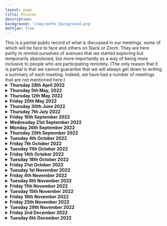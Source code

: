 ```yaml
---
layout: page
title: Minutes
description:
background: '/img/maths_background.png'
mathjax: true
---
```

<!-- dropdown help from: https://gist.github.com/pierrejoubert73/902cc94d79424356a8d20be2b382e1ab -->
<!-- markdown help from: https://stackoverflow.com/questions/15917463/embedding-markdown-in-jekyll-html --> 
<div markdown="1">
This is a partial public record of what is discussed in our meetings, some of which will be face to face and others on Slack or Zoom. They are here partly to remind ourselves of avenues that we started exploring but temporarily abandoned, but more importantly as a way of being more inclusive to people who are participating remotely. (The only reason that it is partial is that we cannot guarantee that we will always get down to writing a summary of each meeting. Indeed, we have had a number of meetings that are not mentioned here.)

<details>
    <summary><b>Thursday 28th April 2022</b></summary>
    
<!-- ### Thursday 28th April 2022 -->
    
*Present (on Zoom): Katie Collins, Timothy Gowers, Angeliki Koutsoukou-Argyraki, Matei Mandache, Bhavik Mehta, Wills Wynn-Thomas.*

This was mainly an introductory meeting where those present got to know each other. Amongst the topics discussed were what our short-term targets might be, when we wanted to start in earnest, how an associated website might be designed and what platform it might run on, how best to organize ourselves to get the benefits of being a team, and what further skills we might be looking for when recruiting. The meeting took place half an hour or so after TG announced the project online.

Not too many firm conclusions were reached. Here are a few scattered thoughts that I (TG) remember a week later.

1. There was a fairly clear wish to get started as soon as possible, though some of us had other commitments that would for the time being limit the amount they could devote to the project. The level of activity is likely to increase significantly in September and then again from October.
2. There seemed to be general acceptance that a good short-term target would be to try to develop a platform that would make applying problem-transforming ``moves" easy and transparent, so that (i) people could play with it and (ii) people could design high-level programs for choosing which move to do when, with the implementation of the moves already taken care of. If we had such a platform, it could greatly facilitate, and therefore accelerate, later research.
3. It was felt that the approach we were likely to take was sufficiently different from the approaches taken in various formalization communities that it would be better to create such a platform from scratch than to write it on top of a prover such as Lean, Isabelle or Coq. (However, we would make the design public, to make it as easy as possible for anyone who wanted to build a similar platform in Lean, say.) 
4. The suggestion was made that Sledgehammer would be useful for identifying problems that are beyond the scope of current provers, to give us some challenges to work towards.
5. Github pages was suggested as a good platform for a website. It was felt that we might need various different kinds of page. For example, a wiki could be useful as a way of organizing what we had done so far, and helping others to join in at a later stage. Something like a blog could be good for shorter-term interactions. And it would be good to have repositories for things like attempts to find "fully motivated proofs" of theorems, bits of code, accounts of technical difficulties that are holding us up (that is, "open problems" but not in the usual mathematical sense), possible approaches to some of the theoretical questions, and so on.
</details> 

<details>
    <summary><b>Thursday 5th May, 2022</b></summary>

<!-- ### Thursday 5th May 2022 -->

*Present (on Zoom): Katie Collins, Timothy Gowers, Mateja Jamnik, Angeliki Koutsoukou-Argyraki, Matei Mandache, Bhavik Mehta, Wills Wynn-Thomas.*

I am writing this almost a week later, and have only a rather incomplete memory of the meeting. We welcomed Mateja Jamnik, who underlined the importance of having clear criteria for what would constitute success with the project. TG pointed out that this was partially addressed in the 54-page document accompanying the announcement of the project. However, the criteria there were focused mainly on extending the range of proofs that can be found without cheating, and while sufficient progress in that direction would certainly count as success, there are more theoretical goals that would do so as well, if attained, so further thought is needed here. 

TG reported on the reaction to the announcement a week earlier, including almost 30 expressions of interest from potential future participants. 

There was some discussion about what constitutes a motivated proof. MM reported on his attempts to find a motivated proof of the intermediate value theorem. He had found that the easiest approach to motivate was repeated bisection, but that it was difficult to justify completely the observation that the intersection of the intervals is a singleton -- where does the decision to look at the limit of the left end points come from? MJ pointed out that some of our ideas about motivated proofs and the relationship between move types and what is stored in the library resemble Alan Bundy's concept of proof planning. 

BM introduced a functional equation $f(x^3+y^3)=xf(x^2)+y^2f(y)$ (where $f:\mathbb R\to\mathbb R$) and some time was spent trying to find a motivated solution to it. We got as far as conjecturing, in a suitably motivated way, that the only solutions were of the form $f(x)=ax$. 

The website was again discussed but the discussion was rather brief and not much progress was made. However, KC had made useful suggestions during the preceding week: among the options considered (for very different purposes) were GitHub pages and Slack.
</details> 

<details>
    <summary><b>Thursday 12th May 2022</b></summary> 
    
<!-- ### Thursday 12th May 2022 -->

*Present (on Zoom): Katie Collins, Timothy Gowers, Angeliki Koutsoukou-Argyraki, Matei Mandache, Bhavik Mehta, Wills Wynn-Thomas. Apologies received from Mateja Jamnik.*

We started out by discussing what we wanted from a website. TG had sent round some ideas during the week. BM, KC and TG agreed to discuss it further, with MM also expressing an interest, and revealing that he had some knowledge of Javascript.

We spent a bit of time discussing what might go into the library of a theorem-proving program, the basic idea being that it should represent the "background knowledge" of a human mathematician who is solving a problem. What qualifies a statement to be "library-worthy", as opposed, say, to being a statement that one would expect to deduce quickly from library results? And how should the library be structured? Should it have a tree (or DAG) structure? Should there be tags to model associative memory? Should a useful special case of a general result be recorded separately? There are many questions like these.

AK-A told us about a project she is involved in called [concept-oriented search](https://behemoth.cl.cam.ac.uk/search).

We also discussed Monte-Carlo key search.

We discussed "noticing". For instance, what happens when it jumps out at us that the expansion of $(x+y)^3$ is relevant to a problem where it is not given to us directly?

We talked about post-mortems of proofs, which are important for human mathematicians but potentially quite challenging to program a computer to do. For example, if we are searching for a suitable inductive hypothesis, sometimes we try out a hypothesis that we do not expect to work, with a view to analysing why it doesn't work and strengthening it in a suitable way. As another example, sometimes to find a proof of a statement we try to prove the negation with a view to understanding why we have failed. 

AK-A mentioned Nitpick and Quickcheck, two counterexample-finding tools in Isabelle.

</details> 

<details> 
    <summary><b>Friday 20th May 2022</b></summary> 
    
<!-- ### Friday 20th May 2022 -->

*Present (in person, at different moments): Katie Collins, Timothy Gowers, Angeliki Kousoukou-Argyraki, Bhavik Mehta, Wills Wynn-Thomas.*

We met in person for the first time. In the late morning Katie Collins, Bhavik Mehta and Timothy Gowers mainly discussed technical details of the website. We then went to lunch in Churchill, where we had arranged to meet members of Larry Paulson's group. Wills Wynn-Thomas joined us there. After lunch, TG, BM and WW-T went back to CMS (the Centre for Mathematical Sciences) with Angeliki Koutsoukou-Argyraki, where for the first time we were able to have a mathematical discussion with the help of a whiteboard (and also a glass table top). We discussed how a proof of Ramsey's theorem might be generated using a finite set of moves, and also, following on from the discussion initiated by Matei Mandache two weeks earlier, how the proof of the intermediate value theorem that produces the rabbit $\sup\lbrace x\in\mathbb R: x^2<2\rbrace$ could be fully motivated. Some progress was made.

</details> 
    
<details> 
    <summary><b>Thursday 30th June 2022</b></summary> 
    
<!-- ### Thursday 30th June 2022 -->

*Present (on Zoom): Katie Collins, Timothy Gowers, Angeliki Kousoukou-Argyraki, Matei Mandache, Bhavik Mehta, Wills Wynn-Thomas.*

This is not the first meeting since 12th May, but the meetings since then have been on Slack, so we have complete transcripts of them. 

We discussed the current state of the website: the upshot of the discussion was that soon it will be ready to be populated, and that it is a realistic target to have a fairly complete initial website by the end of July.

TG gave an update on recruits: one postdoc is due to start in October and two PhD students in January.

We discussed where we felt we had got to with defining move types. There is work needed to define individual move types more precisely, which also requires us to pin down what precisely is being ``moved", so there was some discussion about how we should define what a problem state is. It seemed like a realistic target to come up with a satisfactory notion of problem state by the end of the month, and to have a program that could implement at least some move types (but not necessarily with a nice interface). By the end of September, it might be reasonable to hope for more: a system that would allow us to implement all the move types that we have come up with so far, and moreover a system that would be readily extendable. Ideally the interface would be nice enough to be convenient to use even if it wasn't all that pretty.

</details>
    
<details> 
    <summary><b>Thursday 7th July 2022</b></summary> 
    
<!-- ### Thursday 7th July 2022 -->

*Present (on Zoom): Timothy Gowers, Angeliki Kousoukou-Argyraki, Matei Mandache, Bhavik Mehta, Wills Wynn-Thomas. Apologies received from Katie Collins.*

We discussed whether it would be desirable to switch for a while from our current focus on theoretical questions (and in particular the question of pinning down a good notion of "motivated proof") to trying to design and implement an algorithm. The aim in the latter case would be to produce a program that was capable of solving problems that ROBOT had been unable to solve, and more generally to set ourselves a benchmark by seeing what we were able to achieve in a relatively short time before the project started in earnest in October.
    
The general feeling was that this would be a good idea. Of course, it raised subsidiary questions. One was what problems we would like the program to solve that ROBOT did not solve. TG is keen on trying to get a program that can prove that a uniform limit of continuous functions is continuous, which he judges to be an ambitious but not unrealistic target. It would also be good to try to identify problems that are just beyond what ROBOT could do -- one such example is to prove that if f is an injection then f(A cap B) = f(A) cap f(B).
    
AK-A brought up the question of how we wanted to go about populating the library that the program would draw on, making the suggestion that we might like to take an existing library and modify it for our purposes (which would include leaving out several of its statements, and also imposing some kind of partial order on the results). TG raised the issue that the way results are stated in textbooks is often not the way we use them in context: for example, if we see that d(x,y) < a and d(y,z) < b, we will typically go in one step to d(x,z) < a + b. So we may want several different formulations of key results so that the program doesn't have to keep working out the simple equivalences. 
    
It was agreed that at this stage the most efficient way to get a program up and running would be for those interested in programming to work closely together.
    
 </details>
    
 <details> 
    <summary><b>Friday 16th September 2022</b></summary> 
    
<!-- ### Friday 16th September 2022 -->

*Present (on a Slack huddle): Timothy Gowers, Angeliki Kousoukou-Argyraki, Wills Wynn-Thomas.*

This was a meeting with just a few of us to discuss the structure and content of the library.
    
From what I remember, the bulk of the discussion ended up being looking at the HOL library and thinking about which results in it would be appropriate ones to include in our library and which wouldn't. We found examples of both, and thought about what the distinction was.
 
One example was the result   (succ x - y) - succ z = (x - y) - z.  I was fairly convinced that that should not be in our library, but what was the reason? Of course, it can be easily deduced from other results, but that is not a sufficient condition for excluding it, since if we include simple consequences of results, then it can make searching for matches much easier. (I'm thinking of things like versions of the triangle inequality such as $d(y,z) \leq d(x,y) + d(x,z)$ that are there to save us from having to use symmetry, or statements like $a + b - a = b$ that avoid the need to use commutativity and the definition of additive inverses.) In the end, what seems inappropriate about the above result is that it would not be used in a normal mathematical context or in a low-level context. To elaborate, if we are reasoning in the integers, we typically use properties of addition, subtraction, multiplication, etc., and we use them directly, so we never even write down an expression that involves the successor function. If on the other hand we wish to prove something like the associativity of addition using the Peano axioms, then we will use the successor function, but then it will be a low-level proof, so we would normally expect to work from the axioms, rather than using lots of statements like the one above. (More precisely, we would probably prove a sequence of basic facts, and each result in that sequence would make use of earlier results.)

Another example was a result in a section on Euclidean spaces, which said that if $u_1,...,u_n$ is an orthonormal basis and $|<x,u_i>| \leq |<y,u_i>|$ for every $i$, then $||x|| \leq ||y||$. It seems to me that if our target was to prove that $||x|| \leq ||y||$, then we wouldn't immediately go and search for tools such as the above, and see whether they work. Rather, we (by "we" I mean humans here) would tend to know that it's probably easier to square both sides, and if there was a handy basis around, then we might well change the target to $\sum_i<x,u_i>^2 \leq \sum_i<y,u_i>^2$. At that point, if there was some reason to think that the hypotheses might be satisfied, we could consider using the rule that if $a_i \leq b_i$ for every $i$, then $\sum_i a_i \leq \sum_i b_i$. That last result is in the HOL library too, but it seems more natural to me. So for some reason my instinct here is that the program should be expected to reduce the inner product statement to the more basic statement about real numbers. And I think that's borne out by what a human mathematician would say if challenged: the reason that $||x|| \leq ||u||$ would be that if every coordinate of $x$ w.r.t. the basis is at most the corresponding coordinate of $y$ w.r.t. the basis, then when you add up the squares of the coordinates of $x$ you get at most what you get for $y$ (silently using the fact that $x^2$ is an increasing function on the non-negative reals). I don't think anyone would appeal to the principle that if you increase the sizes of each coordinate then you increase the norm.
    
Even with the real-numbers result, I don't think if we want to prove that one sum is smaller than another sum that we should instantly reach for a result like that in the library, since very often its hypotheses won't be satisfied. But that's not really a question about the content of the library, so much as how library reasoning should work.

We also discussed the content of a library about Zorn's lemma and related results. We would surely want all three of AC, Zorn and the well-ordering principle in the library, because mathematicians make use of all three in proofs -- which equivalent statement is most convenient to use varies from problem to problem. But the library also contains a lot of lemmas about chains, maximal elements, etc. For instance, it has a slightly strange definition of the "successor" of a chain, which is applied to all subsets of the set in which the chain lives (no doubt for technical reasons). It is defined to be the set itself if the set is not a chain or if it is a maximal chain. Otherwise, it is defined to be any chain that strictly contains the given chain. So it's not well defined. I'm not sure how Isabelle handles that, but probably just by treating this kind of successorship as a relation rather than as a function. Anyhow, this is building up to saying that there is a lemma that says that C is a subset of succ(C), which follows completely trivially from the definition. This morning my view was that that should not belong to the library, but now that I think about it again, I'm less sure -- one wouldn't want the poor old program to have to go through the trivial proof. But I'm not sure I would want the definition of succ(C) in the first place, which I think is probably there for the purposes of formalizing a slightly strange proof of Zorn's lemma.
    
As a first stab at a general principle, I'd say that the easy results we want to put in the library are those that we would expect to use silently in higher-level proofs. So a result like  succ(x) - succ(y) = x - y  would not be included, because I can't imagine any problem for which it would be appropriate to quote that: if the problem is at the level of arithmetic then I would never mention succ, and if it's at the level of the Peano axioms then I would expect to formulate and prove that result if I found it useful. By contrast, a result such as  $(x + y \leq z\ \wedge\ y \geq 0)  => x \leq z$  is something that represents the kind of "small jump" that one often sees in mathematical writing, so it would be reasonable to include that in the library.
    
We also discussed other examples of reformulating results to make it easier for a program to spot when they can be applied. One example is the mean value theorem. It is quite common for undergraduates to see the theorem in lectures but then not to notice that it is the tool to use when one wishes to prove statements such as that if $f$ is differentiable with strictly positive derivative then it is strictly increasing. However, if one were to present a reformulation that says "Let $f$ be differentiable with derivative that belongs to an interval $I$. Then $f(b)-f(a)\in(b-a)I$ for every $a,b$.", then it would be easier to spot that the mean value theorem was applicable: the hypothesis is of exactly the right form, and the conclusion quickly implies what we want. It will be interesting to think about whether this can always be done or whether for some results one needs a separate type of "how to use this result" entry in the library. The former would be preferable, but maybe it is too much to hope for.
    
</details>
 
 <details> 
    <summary><b>Wednesday 21st September 2022</b></summary> 
    
<!-- ### Wednesday 21st September 2022 -->

*Small in-person meeting with Katie Collins, Timothy Gowers, and Wills Wynn-Thomas.*

The main focus was going through (part of) the proof that a uniform limit of continuous functions is continuous. We agreed that nested boxes are the best way to handle statements with a more complex logical structure. But since that wasn't controversial, it wasn't the most interesting point. We also talked a bit about whether it's possible to use hypotheses instead of type declarations. WTG wondered whether there might be problems applying a result such as that if $a + c < b + c$ then $a < b$ (stated with the hypotheses that $a$, $b$ and $c$ are real, say) in a situation where we had terms such as $d(x,y)$. Where in a problem state would it say that $d(x,y)$ satisfies the hypothesis "is real"? Would we, for example, use the hypothesis that $X$ is a metric space to "deduce" (using library reasoning) that for every $u$, $v$ in $X$ we have $d(u,v)$ real? If we did that, would it be importantly different from what a type system would do less visibly? I don't know what I think about this.
We also discussed situations where we have a hypothesis such as
     
$$ 
\forall \epsilon (\text{real}(\epsilon)\ \wedge\ \epsilon > 0) => ( \forall x\ x\in X\implies (P(x,\epsilon) => Q(x,\epsilon)) )
$$

One approach to a hypothesis like this is to make $\epsilon$ a metavariable and add the statements $\text{real}(\epsilon)$  and  $\epsilon > 0$   as targets (done in such a way that it's clear what hypotheses we're allowed to use). It looks a bit strange to do this, as these targets are somehow not "substantive". But that seems to be a question of presentation/interfaces etc. and not really a question about how the program should work.
Another approach is simply to "carry around" the conditions  $\text{real}(\epsilon)$  and  $\epsilon > 0$  as we go along, and reason with the "interesting" part of the hypothesis, knowing that at some stage we'll have to verify the conditions. This is similar in spirit to forming metavariables -- it's just that it's not the choice of epsilon that is being postponed (though that's true too) but the verification of some basic, and maybe sometimes less basic, conditions.

A technical point that came up is that the uniform convergence hypothesis is applied twice, to get that $f(x)$ is close to $f_n(x)$ and that $f(y)$ is close to $f_m(y)$, and it feels natural to use the same upper bound for both distances. But it also seems wrong to assume that when we use a universally quantified hypothesis more than once, then we should make the same substitutions both times. Indeed, we obviously won't do so for all variables, but I'm saying that we won't necessarily want to do so for any variables. So it feels safer to expect the program to choose different metavariables and identify them later if that seems appropriate (and indeed we end up wanting to identify n with m above). We didn't fully resolve this issue and WTG plans to work through the example by hand again to try to get an idea of how it would work if we don't take the same small real number both times.
     
We also briefly discussed how we wanted to handle OR statements in a tableau, which is not completely straightforward, since most of the nice options were taken up by the proposed notation for AND statements. Since an OR statement is logically equivalent to an implication, and since implications lead to various complications, it is not too surprising that OR statements are complicated too.

Another question that came up concerned peeling. If we have a box within a box, and in the smaller box is a quantifier, we can either peel it to just outside the smaller box or to right outside the whole thing. Which do we want to do? We'll need to look at some examples to decide on this. Logically this is starting with a statement such as $P\implies(Q\implies\forall x\ R(x))$ and deciding whether we want to change it to $P\implies\forall x\ Q\implies R(x)$ or to $\forall x\ P\implies(Q\implies R(x))$. The answer will certainly *sometimes* be the second option. The question is whether there are contexts for which the first option is preferable.
    
 </details>
    
 <details> 
    <summary><b>Monday 26th September 2022</b></summary> 
    
<!-- ### Monday 26th September 2022 -->

*Slack huddle with Katie Collins, Timothy Gowers, Angeliki Koutsoukou-Argyraki and Wills Wynn-Thomas, with Bill Hart attending in an unofficial capacity.* 

<p>The informal agenda of the meeting was effectively set in a Slack comment of Wills Wynn-Thomas, who wanted to talk about three "attackable issues", as he called them, that have arisen during his work on creating a first program. They are the nature of the library and how it should be searched, how the program should cope with easy existence problems (such as finding two positive numbers that add up to at most a given positive number), and what we should do about types.</p>
     
Before we got on to discussing those issues, WWT showed us the current state of the interface he is building, and the main thing the other participants took away from the meeting was how attractive it was. At the moment it lacks a lot of functionality that we would eventually want -- in particular, it has no automation, and although the user can choose some moves by simply clicking on appropriate buttons, some of them have to be typed in, and library search has to be done by had, also with typing in. However, there is every reason to think that these deficiencies will be remedied soon, and in the meantime the display of problem states and the implementation of moves that have been implemented are very impressive and a shot in the arm for the project. The interface is web based, so once it is sufficiently easy to use, we will think about deploying it publicly.
     
We reached a plan for starting the library, which was for AKA to create a document and fill it with a few results, for the rest of us to look at it and comment on the choice of results and the format in which they are entered, and once we reach some agreement about the content and format, for us to try to get quickly to a fairly substantial library, probably with AKA leading the effort but with others able to contribute to it. There was some discussion about how the library should be organized. WTG expressed the hope that its contents would not have to be categorized by hand, and that the program's search methods would automatically pick out suitable results. AKA pointed out that some categorization is important to make the library convenient for humans to browse (not for the purpose of solving problems, but for the purpose of evaluating the current state of the library). However, this categorization need not be used by the program. 
     
For the moment, the plan with easy existence problems is to have a repertoire of very easy problems -- ones that humans instantly know the answer to and that we don't want the program to have to keep on and on solving -- in the library, and for slightly harder existence problems to be solved by the program by means of metavariables and simplification of problem states. However, we are likely to have to revisit this question soon.
     
We agreed that it would be interesting to see how far we could get without an explicit type system. It's clear that we want the program to have some idea of types, so that it doesn't for instance see the statement 2+3=5 and consider trying to deduce from it that dim(5) is at most dim(2)+dim(3). This particular problem won't arise, as the program gives different names to different kinds of addition (in the background, though the interface will use the addition symbol for all of them). However, it may be that if we store results in the library with type declarations treated as hypotheses, then the program will simply not be able to make type errors of this kind unless its input already contains type errors.
</details>
    
<details> 
    <summary><b>Thursday 29th September 2022</b></summary>  
    
*In-person meeting with Katie Collins, Timothy Gowers, Bill Hart, Matei Mandache, and Wills Wynn Thomas*
    
After lunch with Larry Paulson's group, we had more of a work meeeting, mainly to discuss with Wills the next steps for the program. One suggestion was to introduce some very simple automation to it — e.g. a waterfall architecture that prompts the user when it finds more than one top-priority thing it can do. Another was that in the absence of a library, one could simply input the relevant library results (such as basic definitions) as hypotheses, which of course avoids the whole problem of library search but could still be interesting.
    
Bill raised an interesting point about whether making the library as efficiently searchable as possible for the program would conflict with making it conveniently searchable by humans — something we would want for the purposes of development. I don’t know whether we came to a firm conclusion on that question.
    
We also discussed what it would take to get the program to be able to solve easy algebra problems. Wills mentioned an example he had tried working through, which is to show that every element of a finite group has a non-trivial power equal to the identity. This appears to require an “idea” — to use the pigeonhole principle — which it is not immediately clear how to motivate, since the payoff doesn’t give you straight away a power of x equal to the identity, since you have to do the additional step of translating your two equal powers so that one of them becomes the identity. So what would prompt the program to use the pigeonhole principle in the first place?
    
After Katie and Tim had left, the meeting became a more technical one, mostly to go through the code written so far. There was a discussion also about whether we want the Haskell code for an interactive website to be run on a server (as it is at the moment) or to embed it into a Javascript program that executes on the client device. The consensus was that the latter would be preferable, due to security concerns and the risk of the server getting overloaded if there are too many requests.    
</details>
    
<details> 
    <summary><b>Tuesday 4th October 2022</b></summary>  
    
*In-person meeting with Michal Buran, Timothy Gowers, Bill Hart, Matei Mandache, and Wills Wynn Thomas*    
    
The main aim of the meeeting was to settle, if we could, on a format for library entries. We also had quite a detailed discussion about how a program could search the library without using brute force. Typically, a search will be for library results that have certain features, such as involving groups, or having a certain statement as a target (maybe only after some bound variables have been instantiated), etc. Probably we'll arrange the library in a way that makes it possible to do a tree search, or at least to narrow down the options a lot with a tree search, so that even if we resorted to brute force to do the rest, it would hardly matter from the point of view of running time (though we might want to be a bit subtler for theoretical reasons). 
    
We also considered the question of how much of a type system we would need, or how little we could get away with. The current plan is for equivalences to be stored in one way (the type conditions listed first and then a list of statements given that are equivalent under those conditions) and implications in another (all hypotheses, whether "substantive" or not, listed above the line, and conclusions below). WTG suggested a possible definition of a "non-substantive" hypothesis, as being one that one never actually proves except in the trivial way of matching it exactly with an assumption. So backwards reasoning that left a type hypothesis as an unmatched target would not be allowed. It may not be possible to detect this distinction automatically, but it would give a manual way of labelling type hypotheses when inputting library reuslts. 
    
We also had quite a lot of more speculative discussion, e.g. about how human memory works in a mathematical context and how we might try to model that. 
</details>
    
<details>
    <summary><b>Friday 7th October 2022</b></summary>
    
*In-person meeting with Michal Buran, Timothy Gowers, Bill Hart, Matei Mandache, and Wills Wynn Thomas*
    
A few hours before the meeting, MB sent a message to our Slack channel with some useful comments about the project. We discussed some of these. One was whether we were trying to model a "warts and all" human mathematician who tries silly things that don't work, learns from the experience, and eventually settles on a correct argument, or do we want more like a "superhuman" mathematician that almost magically chooses the best thing to try at each stage? TG suggested that maybe we want a superhuman mathematician for easy problems (a bit like a very experienced university professor dealing with routine questions from an undergraduate course), but that clearly there will come a point where we reach a plateau unless we allow quite a lot of backtracking. MB also expressed a worry that some of our motivated proofs were rational reconstructions after the event and that the true process of finding proofs is more messy. A third point was that maybe we are too optimistic about the general problem of extracting the right result from the library. A fourth, which we did not get round to discussing, was that there was a risk that we would overfit to a few problems unless we took steps to avoid that by feeding the program random problems that it had not seen before. And a fifth point was that it would be important to avoid "heuristic explosion": if we introduce too many heuristics to deal with difficulties as they arise, then we should make a serious effort to find deeper underlying principles that would allow us to reduce the number of them. 
    
Subtasks seem to be a good answer, at least in the short term, to some of these concerns, so we spent a while discussing them, and looking at how they can be used to solve a couple of problems. We decided that it was going to be hard to have a satisfactory library search procedure without using subtasks, so our immediate bottleneck is not in fact the lack of a library search procedure but rather the lack of a list of subtasks and features that would guide such a search. TG suggested that it would be good to have a clear separation in the program between the parts that recognise features and the parts that use that recognition to decide what moves to do. MM expressed keenness to start incorporating these aspects of the problem-solving process into the program. So all in all it became clear that settling on a good set of features/subtasks was a high priority. Another priority is to build up the library. TG showed some work he had done in that direction, focusing on definitions and results that would be useful for solving a topological-spaces problem that provides a characterization of continuous functions in terms of closures. The focus of his work was on the content of the library, but it should be fairly easy (if tedious) to rewrite the definitions and results he listed in the format we eventually decide on.
    
We discussed more general matters, such as how far we thought we would be able to go with basic moves and syntactic matching. The general view was that it could probably do some quite interesting things, but that eventually we would reach problems where more was needed. TG mentioned the problem of showing that a continuous function on [0,1] is bounded if one does not know the Heine-Borel theorem (or any other theorem related to compactness). The hard step for a program seems to be to get from observing that the function is locally bounded, which comes quite easily, to deciding to try to prove that [0,1] can be covered by finitely many of the intervals that show up in that statement. Once one has decided to prove that, finding the proof itself is not too bad, at least if one is familiar with "continuous induction". A possible route for a human would be to try to construct a locally bounded function on [0,1] that isn't bounded, and to notice what goes wrong. But that would be a step more sophisticated than anything that the "first generation" program we are currently planning could do. In general, a program that could attempt to prove the opposite of what it really wants to prove in order to learn from why it fails to do so would be powerful enough to solve some very interesting problems.
    
TG suggested an approach to the problem of showing that if $x$ is a nilpotent element of an algebra then $1+x$ is invertible. It is to decide first to build an element out of 1 and $x$, since that is all one is given, to note that the most general object one can build out of 1 and $x$ is a polynomial in $x$, to note that if $x^n=0$ then the degree of that polynomial is less than $n$, to write the polynomial out with its coefficients as metavariables, and then to solve the resulting equations for the coefficients, which is easy as they are in triangular form (this ends up just doing the polynomial long division). At the end one would observe that the extra $x^n$ that is left over is equal to zero so doesn't matter. Some scepticism was expressed that this was genuinely a "rabbit-free" presentation of the solution. (The challenging part might be the part where one reasons that it makes sense to go for a polynomial in $x$. We would want that to be a special case of a very general mode of reasoning rather than an ad hoc trick that was fed into the program.)
</details>
    
<details>
    <summary><b>Tuesday 11th October 2022</b></summary>
    
*In-person meeting with Michal Buran, Katie Collins, Timothy Gowers, Bill Hart, and Matei Mandache*
    
This was mostly a fairly chatty meeting about the longer-term future of the project.
</details>

<details>
    <summary><b>Friday 14th October 2022</b></summary>
    
*In-person meeting with Michal Buran, Timothy Gowers, Bill Hart, Matei Mandache, and Wills Wynn Thomas*    
    
The meeting started with MM describing a technical problem with the way the current program uses de Bruijn indices, which can result in it making mistakes when it expands definitions. The conclusion of the resulting discussion was that there were ways round this problem, though they might be a little tedious to implement.
    
Most of the meeting was spent going very carefully through the example of showing that an intersection of two open sets (in a metric space) is open. In a way this was a curious discussion to have, since the problem in question is one that ROBOT was able to do without difficulty. However, it did so by using a waterfall architecture of a kind that fails for other quite simple problems, so we wanted to find a different approach where "I can't find much else to do, so let's do this" would not count as a sufficiently good reason to do a move. 
   
The difficulties started from the very beginning. ROBOT's first move is to expand the target "$A\cap B$ is open" using the definition of open sets. But there is no obvious justification of this in terms of syntactic matching. Eventually we realized, thanks to a remark of MM, that subtasks could probably justify it, as follows. We would like to destroy the term $A\cap B$. One way to do that is to use the rule that $x\in A\cap B$ is equivalent to the conjuction of $x\in A$ and $x\in B$. That leads us to formulate a subsubtask -- that of creating the expression $x\in A\cap B$, which can be achieved in one move by expanding the definition of "is open". 

We then spent some time discussing why that particular subtask would be preferred over other "silly" subtasks, coming to the conclusion that it is probably unrealistic to hope for the program to keep zeroing in on the right thing to do, and that what we should be looking for instead is ruthlessly efficient pruning of very small search trees. So silly options might be considered, but they would be quickly rejected on the grounds that they are not "rewarded by something nice happening".  
    
The discussion continued in this vein, and while it did not lead to any attempt to design an actual algorithm, it did feel as though it was getting us closer to the point where we might want to try that.     
    
</details>    
    
<details>
    <summary><b>Tuesday 18th October 2022</b></summary>   
    
*In-person meeting with Timothy Gowers, Bill Hart, Matei Mandache and Wills Wynn-Thomas, with Katie Collins present via Zoom.*
    
This was one of our more informal chatty meetings, but it felt quite useful. We talked a little about algorithms for efficiently searching, including using hashes of hole expressions that had been substituted, whether we might use a balanced tree and how the search order would be given. (We are using the phrase "hole expression" to refer to a mathematical expression that has "holes" that can be filled in by terms of appropriate types. For example, if $X$ and $Y$ are given sets and $f:X\to Y$, we might write $f(\ )$ to mean $f$ evaluated at some element of $X$ that needs to be filled in -- that is, "placed in the hole".)  
    
</details>
    
<details>
    <summary><b>Friday 21st October 2022</b></summary>   
    
*In-person meeting with Timothy Gowers, Bill Hart and Matei Mandache*
    
MM reported that he had sorted out the difficulty with de Bruijn indices, so now the program correctly expands statements that involve quantifiers. 
    
The bulk of the meeting was taken up with a discussion of the moves needed to generate a proof that a compact subset of a Hausdorff topological space is closed. The aim was not to try to explain why a program would choose the moves, but just to understand the logic of the situation well enough to see which moves would be needed. As a result of working through the problem, three moves (or rather move types) were identified as ones that we probably need but do not yet have. 
    
The first was Skolemization. When we apply the Hausdorff condition, we have a point $x$ outside a compact set $A$ and for each $y\in A$ we find disjoint open sets $U(y)$ and $V(y)$ with $y\in U(y)$ and $x\in V(y)$. From the statement $\forall y\in A\ \exists U(y)\ \exists V(y) P(U(y),V(y))$ we then (as humans) do a kind of peeling of the existential quantifier, saying "For each $y$ let's take that $U(y)$." More formally, we convert the statement into $\exists U,V:A\to\tau\ \forall y\in A\ P(U(y),V(y))$. 
    
The passage from the first statement to the second relies on the axiom of choice, but many humans do it without even noticing that they are making infinitely many arbitrary choices, so it makes sense to have this as a move (which the user of a program would have the ability to switch off if they were queasy about using AC). It so happens that for this problem choice is not needed, since one can simply take all possible pairs $(U(y),V(y))$ instead of choosing just one for each $y$. Nevertheless, Skolemization seems like a good move to have.
    
The second move type that is useful but that we do not have is "de-peeling". If we wish to prove a statement of the form $\forall x\ P(x)$, then we will happily peel the universal quantifier -- that is, we will attempt to prove $P(x)$ for some arbitrary $x$. However, if we have a statement of the form $\exists y\ \forall x\ P(x,y)$ and we make $y$ a metavariable, then the picture changes. We may peel $x$, but it is not enough to establish $P(x,y)$ for a single $x$, even if that $x$ is arbitrary, since we may have made choices that depend on $x$. So we have a situation that is a bit like other situations where we want to prove that some object exists with more than one property, except that here we have infinitely many properties (potentially anyway). What we need to do is simplify the problem but be careful not to commit ourselves too much to one particular $x$. Having simplified, we will with luck end up with a problem $\exists y\ \forall x\ Q(x,y)$, where $Q$ is a simpler statement than $P$, and proceed from there. But for this we sometimes want to bring the $\forall x$ back down into the target, possibly with a view to "de-expanding". As I write this, I realize that de-expanding is something we have not really discussed, though the way expansions are curretly set up, this is not an issue, since they are given as equivalences, without it being explicitly said that one side is defining the other. 
    
The third move type is something we called "naming". We got to a point where a term $y(w)$ (in the notation we were using) had the property that its constituent parts $w$ and the function $y$ only ever occurred as part of the term $y(w)$. It was then useful to give it a name, $q$. The reason was the following. We had a function $y:A\to\Delta$, and $\Delta$ had the important property of being finite. We had a target of the form $\forall w\in A\ P(y(w))$, and wanted the program to get from that to seeing that it was sufficient to prove $\forall q\in\Delta\ P(q)$. One way to do that is to peel so that we have a hypothesis $w\in A$ and a target $P(y(w))$. Then from the hypothesis we deduce $y(w)\in\Delta$. Now this new hypothesis and the target have a matching term $y(w)$. We can decide to call that $q$. That would be the naming step. But there is slightly more to it than that, because we also want to quantify over $q$. So the logical move is to go from $\forall w\ w\in A\implies P(y(w))$ to $\forall q\ (\exists w\in A\ y(w)=q)\implies P(q)$, and then we weaken the hypothesis $\exists w\in A\ y(w)=q$ to $q\in\Delta$. I think the first step there is the move we don't have. 
    
There was also a fourth step that wasn't exactly a move but it was a library result of a rather special form that needed some discussion. At an early point in the proof one has a point in $A$ and another point not in $A$ and one deduces that they are distinct points and therefore that the Hausdorff condition can be applied to them. The library result in question is the very general statement that if $P(x)$ and $\neg P(y)$, then $x\ne y$. (This follows from the principle that if $x=y$, then $P(x)\implies P(y)$, but for several applications it is a more directly applicable form of the principle.) We discussed how a program would spot a match for this principle. It would be quite natural for it to note that it wanted to prove that $x\ne y$ and to consider trying to find a property that distinguishes them. To search for such a property, it needs to look in the hypotheses for statements that involve $x$. It can do that by looking at nodes of the parse tree (in suitable position) labelled with relations, connectives or quantifiers, and checking whether the relevant subtrees contain leaves. MM suggested that once such a match had been found, the relevant statement should be given a name $P(x)$, so that then the match would be easier to identify. Here one also needs a further step to convert $y\notin A$ into $\neg(y\in A)$, but that can be achieved using subtasks. 
    
</details>
    
<details>
    <summary><b>Tuesday 1st November 2022</b></summary>   
    
*Mixed Zoom/in-person meeting with Katie Collins, Timothy Gowers, Bill Hart, Angeliki Koutsoukou-Argyraki, Matei Mandache, Bhavik Mehta and Wills Wynn Thomas*  
    
Some of the topics we discussed were as follows.
    
What is needed for us to make progress on the library? Two things we need to do are to devise a mini-language for inputting library results, and to write a parser for that language that will convert those results into syntax trees that the program can process in a convenient way. We ended up taking the view that the most convenient input language would probably be a kind of pseudo-LaTeX. For example, the definition intersection of two subsets of a set might be written as "set(X) \and subset(A,X) \and subset(B,X) \and x \in (A \cap B) \iff x \in A \and x \in B". (We did not decide on an actual format, so this is just an example of the kind of thing we might go for, and it clearly raises all sorts of questions.) 
    
It was also mentioned that it would be good to describe carefully and implement a few move types that we do not yet have.
   
Should the library be a relational database? 
    
When a result is often applied after a small amount of manipulation, should we add a reformulated result to the library that includes the manipulation, so as to make the result show up more readily in searches? An alternative would be to store the result as relevant if certain conditions are satisfied. In the latter case, the result would be added to the problem state as a hypothesis, at which point the program would think about how to use the new hypothesis (a much easier task than identifying the hypothesis out of all the statements in the library). 
    
There was a technical discussion about use of GitHub -- forks vs branches, when pull requests should be made, etc.
    
How do we represent statements such as that the intersection of two subgroups is a subgroup? In particular, what is a subgroup? If we define it to be a subset that is closed under the group operation, then it is false that a subgroup of a group is a group, since it is just a set. This is, unsurprisingly, a familiar problem to the formalization community, and there are standard ways of dealing with it. We agreed that we would need to address the issue sooner rather than later.
    
What makes one result in the library more basic than another? When one thinks about it, there are different orders at play. For instance, one might wish to say that topological spaces are less structured, and therefore more basic, than metric spaces. On the other hand, typically one teaches metric spaces first, so that one has interesting examples of topological spaces before defining them. More generally, it is very common to develop mathematics by abstracting away from more structured objects to less structured ones. It was suggested that to decide what order we want to take, we should focus on what we want the order to achieve for us. Perhaps the main thing is that we don't want the program to assume an "advanced" result in order to prove a "simple" one. Returning to the example, if we are asked to prove that the inverse image of an open set under a continuous function is open in a metric-space context, then we don't want the program to quote the topological-space definition of continuity. But one way of dealing with that is to make the statement that the open sets in a metric space form a topology and that the two definitions of continuity coincide relatively advanced ones. But it is not yet clear to us what the general principle is here.

Do we want a type system for our mini-language and library? We are still unclear on this point. It may be that we can get away without it. We also discussed the possibility that even if our output isn't formally verified, it might be in a form that an LLM would find easy to convert into a proof in a language such as Lean or Isabelle.    
    
</details>
    
<details>
    <summary><b>Friday 4th November 2022</b></summary>  
    
*Mixed Zoom/in-person meeting with Katie Collins, Timothy Gowers, Bill Hart, Angeliki Koutsoukou-Argyraki, Matei Mandache, and Bhavik Mehta* 
    
We had a long discussion about whether we needed a type system, and if so what it should look like. The discussion included details about how Lean's type system works. An example of the kind of difficulty that comes up is that a subgroup $H$ of a group $G$ can be defined either as a group whose underlying set is a subset of the underlying set of $G$ or as a subset of the underlying set that is closed under the group operation of $G$. Lean has a notion of a set that "comes with" extra data such as a binary operation and an identity. Towards the end of the discussion we considered how we might input the statement that if $G$ and $H$ are groups and $\phi:G\to H$ is a surjective homomorphism, then $G/\ker\phi$ is isomorphic to $H$. By the end, we appeared to be arriving at a position where we would like to be able to input library results in a (somewhat restricted) natural language, and for this to be automatically translated into an elaborated parse tree. For example, one might write, "Let $G$ be a group and let $H$ be a group and let $\phi:G\to H$. Suppose that $\phi$ is a homomorphism and $\phi$ is a surjection. Then $G/\ker\phi$ is isomorphic to $H$." The parser would have quite a lot of work to do here, including unfolding the definition of "$G$ is a group" to the point where it became a quadruple (underlying set, binary operation, identity, and inversion function), and similarly for $H$. As for $G/\ker\phi$, that is more complicated still -- it somehow has to know that it is a group, which isn't a triviality but is more like a library statement, or rather a deduction from the fact that $\ker\phi$ is a normal subgroup. Exactly how this should work is not yet clear.
    
</details>

<details>
    <summary><b>Tuesday 8th November 2022</b></summary> 
    
*Zoom meeting with Katie Collins, Timothy Gowers, Bill Hart, Angeliki Koutsoukou-Argyraki, Matei Mandache, and Bhavik Mehta* 
    
I'm afraid I don't remember much about this meeting. I think it was a fairly chatty and not too technical one.    

</details>    

<details>
    <summary><b>Friday 11th November 2022</b></summary> 
    
*Mixed Zoom/in-person meeting with Katie Collins, Timothy Gowers, Bill Hart, Angeliki Koutsoukou-Argyraki, Matei Mandache, and Bhavik Mehta* 
    
1. We discussed the general question of when it is possible to interchange quantifiers, coming to the conclusion that there is probably not a nice criterion. A situation where it is possible is with statements of the form $\forall y\ \exists x\ P(y)\ \wedge\ Q(x)$ or with statements of the form $\forall y\exists x\ P(y)\ \vee\ Q(x)$. MM presented the following more interesting example: $\forall y\ \exists x\ P(y)\ \vee\ (Q(x)\ \wedge\ R(y))$. To see that the quantifiers can be exchanged, first apply distributivity to get $\forall y\ \exists x\ (P(y)\ \vee\ Q(x))\ \wedge\ (P(y)\ \vee R(y)$. This is easily seen to be equivalent to $\forall y\ (P(y)\ \vee\ \exists x\ Q(x))\ \wedge\ (P(y)\ \vee\ R(y))$. Now use the fact that $\forall$ distributes over $\wedge$ to turn this into $(\forall y\ P(y)\ \vee\ \exists x\ Q(x))\ \wedge\ \forall y\ (P(y)\ \vee\ R(y))$. We can now commute the quantifiers in the first bracket, pull out $\exists x$, and then pull out $\forall y$, ending up with them in the reverse order where $x$ is "chosen uniformly". TG pointed out that if we quantify over sets of size 2, then the existential and universal quantifiers become $\vee$ and $\wedge$, and the problem of determining whether they can be exchanged becomes a special case of SAT. We didn't show that this case of SAT is strong enough to be NP-complete, but it seems quite likely. So from a practical point of view, it is probably best that we should consider exchanging quantifiers in very easy cases but not try to make it part of the program to determine things like exactly when we can get away with a bulleted variable depending on another one: the order of quantification will usually be thrown up quite naturally by the problem at hand. 

2. We discussed the format for representing library results. We agreed on aliases. (Unfortunately I have forgotten what that means.) 
    
3. We discussed a problem of how the program could "notice finiteness". This is a special case of the problem of "semantic matching" -- noticing that two concepts have closely related meanings -- as opposed to the syntactic matching that we are mainly focusing on. The kind of problem we are worried about is something like this: let $f:\mathbb Z^2\to\mathbb R$ be a function such that $f(x,y)\leq C$ whenever $x^2+y^2\geq M$. Prove that $f$ is bounded above. As humans we would easily spot the proof: the set of $(x,y)\in\mathbb Z^2$ such that $x^2+y^2 < M$ is finite, and a function defined on a finite set is bounded, so we can take the maximum of the bound inside the circle with $C$. But how would a program notice that that set is finite? In this case, maybe it would first prove that it is sufficient to prove that $f$ is bounded above inside the circle and then search for library results that might be useful for such a statement. But if we take the 1D version of the problem -- a sequence $(a_n)$ such that $n\geq N\implies a_n\leq C$, then we would typically just _notice_ that the first $N-1$ terms of the sequence form a finite set. 

4. We talked about whether large language models might be useful for handling very easy school-level mathematical facts. 

5. Returning to finiteness, we discussed how a finite subcover should be represented. Many humans would write $\{U_1,\dots,U_n\}$, but that requires the program to "notice the finiteness". It will probably be easier to use a representation such as $\{U_\gamma:\gamma\in\Gamma\}$ together with a hypothesis that $\Gamma$ is finite. (We will also probably in fact go for a function $U:\Gamma\to\tau$, where $\tau$ is the topology, so writing $U(\gamma)$ instead of $U_\gamma$.)
    
</details>    
    
<details>
        <summary><b>Tuesday 15th November 2022</b></summary> 

*Zoom meeting with Katie Collins, Timothy Gowers, Bill Hart, Angeliki Koutsoukou-Argyraki, and Matei Mandache* 
    
Unfortunately I have lost my notes for this. Among the topics discussed were the format for the library -- we are getting close to agreement -- and whether in the long run we should be using Haskell. BH argued that if the project is to become a big one with many contributors, then Python is probably better. The two main reasons were that more people use it, and that there is a far more developed library. The alternative is that we continue with Haskell for now, but guard against the sunk-cost fallacy: that is, we should be open to starting again in another language, ideally before the amount of code gets too large (if we are indeed going to switch). Yet another possibility is that we implement our ideas in more than one language, which might be feasible with more people involved. 
    
</details>  
    
<details>
    <summary><b>Friday 18th November 2022</b></summary> 
    
*Mixed Zoom/in-person meeting with Timothy Gowers, Bill Hart, Angeliki Koutsoukou-Argyraki, Matei Mandache, and Bhavik Mehta* 
    
We tried to take stock of where we are, to think about where we might realistically get by Christmas, and to decide on short-term tasks and who might do them. In the end, enough of us were going to be very busy in the near future that we decided not to set strict assignments for the time being, but we did list a number of short-term goals and points about them.
    
1. Populate the library. (Already under way thanks to BH. AK-A is interested in contributing to this, and TG may add to a less formal document that he created a few weeks ago.) 
2. Work out a grammar for inputting problems. (BH to take the lead on this.)
3. Would the parser for inputs be significantly different from that for library results? (After short reflection, BH thought probably not.)
4. Add new moves such as Skolemization and beta reduction (the latter under the hood only). (MM said this would need to wait for the code refactoring that is underway to be finished.) 
5. Add buttons for some of the moves that don't have them at the moment.
6. Sort out at least a preliminary procedure for library research. (This led to quite a long discussion about how hash tables would work for the library.) 
7. Work out a naming convention for library results. We decided we wanted it to be as humanly natural as possible. For instance, we would want to say something like "associativity of addition" rather than something more like "nat_assoc". We considered having a "dial" for the natural-language output that would tell it how much detail the program would give about its reasoning -- e.g. at a very low setting it would bother to tell you that it had just used associativity of addition, whereas at a higher level it would not.
    
We discussed how the program would find the result $(P(x)\ \wedge\ \neg P(y))\implies x\ne y$ in order to use it (e.g. in order to use the Hausdorff condition in some topological space). MM had a suggestion that involved reverse beta reduction.     
    
We also discussed the following question. Suppose $\phi:G\to H$ is a homomorphism. Find a homomorphism from $\phi(G)$ to $G/\ker\phi$. We would like if possible to avoid the human "Let's define this potential non-function and then check that it's well-defined," as then we have to think about multivalued functions and how the program should handle them. Instead, we generalized a suggestion of BM from an earlier meeting where we discussed the first isomorphism theorem, suggesting that there should be a library result that says that if you have functions $f:X\to Z$ and $g:X\to Y$ and you would like a function $h:Y\to Z$ such that $f=h\circ g$, then there will be a unique one if and only if $g$ is surjective and $f(x_1)=f(x_2)$ whenever $g(x_1)=g(x_2)$. Using this, one ends up checking precisely what needs to be checked when one proves that "pick $x\in X$ such that $g(x)=y$ and define $h(y)$ to be $f(x)$" is well-defined.     
    
</details>        
    
<details>
    <summary><b>Friday 25th November 2022</b></summary>    
    
We met virtually because of the industrial action taking place today. I have got behind on these minutes and so cannot remember anything about what was discussed.    
   
</details>        
 
<details>
    <summary><b>Tuesday 29th November 2022</b></summary>    
    
Fabian Glöckle was visiting Cambridge for the week, so we welcomed him to the group. I do not remember much about the discussion but I do remember that Fabian made several interesting contributions to it.
    
We started at 1:30pm, and then at 3pm we were joined by various members of the computer science department and Fabian gave a presentation of his work and future plans with MetaAI, including a detailed theoretical discussion of what deep learning methods can currently do, what their limitations are, and how those limitations could perhaps be reduced.
    
</details> 
    
<details>
    <summary><b>Friday 2nd December 2022</b></summary>    
    
 We started with a second presentation by Fabian. We also talked quite a lot about ChatGPT, which was launched on the 30th November.    
    
After that, the meeting was mainly devoted to a discussion of the following theoretical question. We can regard finding a proof as searching for a path in a huge tree, where the vertices are problem states and two vertices are joined by a directed edge if there is an allowable move that takes one to the other. However, the general problem of finding a path in a big tree does not have an efficient solution, so it clearly matters a lot that in practice the vertices and edges of the tree are heavily annotated (with the problem states and move types). What is it about these annotations that makes finding at least some paths far easier than it would be in an unannotated graph? Just randomly colouring vertices will obviously be of no help at all, so the annotations must have properties that allow us to do things like knowing that we are making progress towards our goal, etc. But what are those properties, and why do they help? The discussion was interesting, but obvioulsy it's a big question and we were left with many questions still unanswered.    

</details>     
    
<details>
    <summary><b>Tuesday 6th December 2022</b></summary>   

We had brief (and very informal) progress reports from some of us. Bhavik plans to overhaul the way the program currently deals with hole expressions (that is, mathematical expressions with "gaps" that can be filled in by other expressions). He has recently incorporated the "mathematician monad" into the program, which allows it to retain information about what it has been doing rather than just the current problem state. Matei has been reading [the Dreamcoder paper](https://arxiv.org/abs/2106.11053) and thinking about whether ideas from it could help our program decide when a new result is worth adding to the library. Tim has been writing a document about the theoretical question discussed at the previous meeting, and hopes to finish it soon. Bill has been thinking about problems that involve finiteness, and in particular problems where we take certain steps very easily because of our strong intuitions about finiteness. This led to a long discussion, and to a list of challenge problems for the program. The one we discussed most was to prove that a subset of a finite set is finite, which reduces quickly to showing that if A is a finite subset of {1,2,...,n} then there exists k such that A is in bijection with {1,2,...,k}. Many ideas were suggested for how a program might find a proof of this, but none of them was completely satisfactory.
    
</details>   
    
</div> 
   
